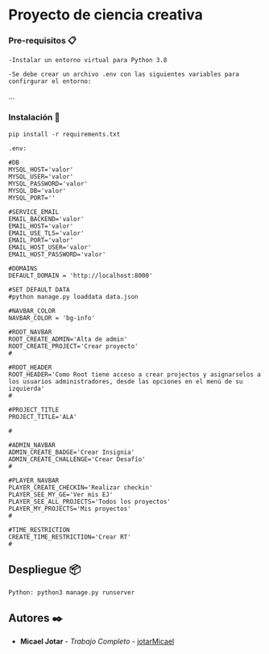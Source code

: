 # Proyecto de ciencia creativa


### Pre-requisitos 📋

```
-Instalar un entorno virtual para Python 3.8

-Se debe crear un archivo .env con las siguientes variables para confirgurar el entorno:
```
...
### Instalación 🔧
```
pip install -r requirements.txt

.env:

#DB
MYSQL_HOST='valor'
MYSQL_USER='valor'
MYSQL_PASSWORD='valor'
MYSQL_DB='valor'
MYSQL_PORT=''

#SERVICE_EMAIL
EMAIL_BACKEND='valor'
EMAIL_HOST='valor'
EMAIL_USE_TLS='valor'
EMAIL_PORT='valor'
EMAIL_HOST_USER='valor'
EMAIL_HOST_PASSWORD='valor'
  
#DOMAINS
DEFAULT_DOMAIN = 'http://localhost:8000'

#SET DEFAULT DATA
#python manage.py loaddata data.json

#NAVBAR_COLOR
NAVBAR_COLOR = 'bg-info'

#ROOT_NAVBAR
ROOT_CREATE_ADMIN='Alta de admin'
ROOT_CREATE_PROJECT='Crear proyecto'
#

#ROOT_HEADER
ROOT_HEADER='Como Root tiene acceso a crear projectos y asignarselos a los usuarios administradores, desde las opciones en el menú de su izquierda'
#

#PROJECT_TITLE
PROJECT_TITLE='ALA'

#

#ADMIN_NAVBAR
ADMIN_CREATE_BADGE='Crear Insignia'
ADMIN_CREATE_CHALLENGE='Crear Desafío'
#

#PLAYER_NAVBAR
PLAYER_CREATE_CHECKIN='Realizar checkin'
PLAYER_SEE_MY_GE='Ver mis EJ'
PLAYER_SEE_ALL_PROJECTS='Todos los proyectos'
PLAYER_MY_PROJECTS='Mis proyectos'
#

#TIME_RESTRICTION
CREATE_TIME_RESTRICTION='Crear RT'
#
```

## Despliegue 📦
```
Python: python3 manage.py runserver
```
## Autores ✒️

* **Micael Jotar** - *Trabajo Completo* - [jotarMicael](https://github.com/jotarMicael)


  
